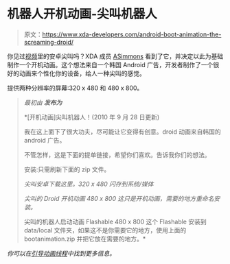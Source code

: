# 机器人开机动画-尖叫机器人

> 原文：<https://www.xda-developers.com/android-boot-animation-the-screaming-droid/>

你见过[视频](http://www.youtube.com/watch?v=znP4_zDQAsI&feature=related)里的安卓尖叫吗？XDA 成员 [ASimmons](http://forum.xda-developers.com/member.php?u=2550275) 看到了它，并决定以此为基础制作一个开机动画。这个想法来自一个韩国 Android 广告，开发者制作了一个很好的动画来个性化你的设备，给人一种尖叫的感觉。

提供两种分辨率的屏幕:320 x 480 和 480 x 800。

> *最初由* ***发布为***
> 
>  *[开机动画]尖叫机器人！(2010 年 9 月 28 日更新)
> 
> 我在这上面下了很大功夫，尽可能让它变得有创意。droid 动画来自韩国的 android 广告。
> 
> 不管怎样，这是下面的提单链接，希望你们喜欢。告诉我你们的想法。
> 
> 安装:只需刷新下面的 zip 文件。
> 
> *尖叫安卓下载这里。320 x 480 闪存到系统/媒体*
> 
> *尖叫的 Droid 开机动画 480 x 800 这只是开机动画，需要的地方重命名安装。*
> 
> 尖叫的机器人启动动画 Flashable 480 x 800 这个 Flashable 安装到 data/local 文件夹，如果这不是你需要它的地方，使用上面的 bootanimation.zip 并把它放在需要的地方。*

 *你可以在[引导动画线程](http://forum.xda-developers.com/showthread.php?t=787210)中找到更多信息。*